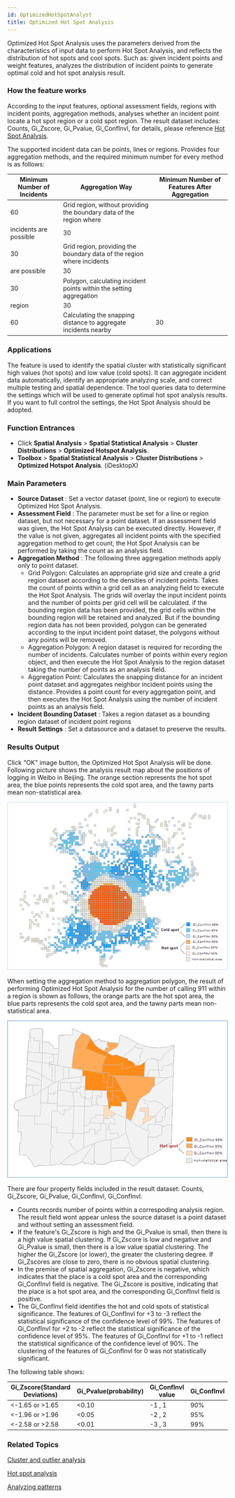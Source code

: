 ```yaml
---
id: OptimizedHotSpotAnalyst
title: Optimized Hot Spot Analysis
---
```

Optimized Hot Spot Analysis uses the parameters derived from the
characteristics of input data to perform Hot Spot Analysis, and reflects the
distribution of hot spots and cool spots. Such as: given incident points and
weight features, analyzes the distribution of incident points to generate
optimal cold and hot spot analysis result.

### How the feature works

According to the input features, optional assessment fields, regions with
incident points, aggregation methods, analyses whether an incident point
locate a hot spot region or a cold spot region. The result dataset includes:
Counts, Gi_Zscore, Gi_Pvalue, Gi_ConfInvl, for details, please reference [Hot
Spot Analysis](HotSpotAnalyst).

The supported incident data can be points, lines or regions. Provides four
aggregation methods, and the required minimum number for every method is as
follows:

Minimum Number of Incidents | Aggregation Way | Minimum Number of Features After Aggregation  
---|---|---  
60 | Grid region, without providing the boundary data of the region where
incidents are possible | 30  
30 | Grid region, providing the boundary data of the region where incidents
are possible | 30  
30 | Polygon, calculating incident points within the setting aggregation
region | 30  
60 | Calculating the snapping distance to aggregate incidents nearby | 30  
  
### Applications

The feature is used to identify the spatial cluster with statistically
significant high values (hot spots) and low value (cold spots). It can
aggregate incident data automatically, identify an appropriate analyzing
scale, and correct multiple testing and spatial dependence. The tool queries
data to determine the settings which will be used to generate optimal hot spot
analysis results. If you want to full control the settings, the Hot Spot
Analysis should be adopted.

### Function Entrances

  * Click **Spatial Analysis** > **Spatial Statistical Analysis** > **Cluster Distributions** > **Optimized Hotspot Analysis**.
  * **Toolbox** > **Spatial Statistical Analysis** > **Cluster Distributions** > **Optimized Hotspot Analysis**. (iDesktopX)

### Main Parameters

  * **Source Dataset** : Set a vector dataset (point, line or region) to execute Optimized Hot Spot Analysis.
  * **Assessment Field** : The parameter must be set for a line or region dataset, but not necessary for a point dataset. If an assessment field was given, the Hot Spot Analysis can be executed directly. However, if the value is not given, aggregates all incident points with the specified aggregation method to get count, the Hot Spot Analysis can be performed by taking the count as an analysis field.
  * **Aggregation Method** : The following three aggregation methods apply only to point dataset. 
    * Grid Polygon: Calculates an appropriate grid size and create a grid region dataset according to the densities of incident points. Takes the count of points within a grid cell as an analyzing field to execute the Hot Spot Analysis. The grids will overlay the input incident points and the number of points per grid cell will be calculated. if the bounding region data has been provided, the grid cells within the bounding region will be retained and analyzed. But if the bounding region data has not been provided, polygon can be generated according to the input incident point dataset, the polygons without any points will be removed.
    * Aggregation Polygon: A region dataset is required for recording the number of incidents. Calculates number of points within every region object, and then execute the Hot Spot Analysis to the region dataset taking the number of points as an analysis field.
    * Aggregation Point: Calculates the snapping distance for an incident point dataset and aggregates neighbor incident points using the distance. Provides a point count for every aggregation point, and then executes the Hot Spot Analysis using the number of incident points as an analysis field.
  * **Incident Bounding Dataset** : Takes a region dataset as a bounding region dataset of incident point regions
  * **Result Settings** : Set a datasource and a dataset to preserve the results.

### Results Output

Click "OK" image button, the Optimized Hot Spot Analysis will be done.
Following picture shows the analysis result map about the positions of logging
in Weibo in Beijing. The orange section represents the hot spot area, the blue
points represents the cold spot area, and the tawny parts mean non-statistical
area.

![](img/OptimizedHotSpotResult.png)

When setting the aggregation method to aggregation polygon, the result of
performing Optimized Hot Spot Analysis for the number of calling 911 within a
region is shown as follows, the orange parts are the hot spot area, the blue
parts represents the cold spot area, and the tawny parts mean non-statistical
area.

![](img/OptimizedHotSpotResult1.png)

There are four property fields included in the result dataset: Counts,
Gi_Zscore, Gi_Pvalue, Gi_ConfInvl, Gi_ConfInvl.

  * Counts records number of points within a correspoding analysis region. The result field wont appear unless the source dataset is a point dataset and without setting an assessment field.
  * If the feature's Gi_Zscore is high and the Gi_Pvalue is small, then there is a high value spatial clustering. If Gi_Zscore is low and negative and Gi_Pvalue is small, then there is a low value spatial clustering. The higher the Gi_Zscore (or lower), the greater the clustering degree. If Gi_Zscores are close to zero, there is no obvious spatial clustering.
  * In the premise of spatial aggregation, Gi_Zscore is negative, which indicates that the place is a cold spot area and the corresponding Gi_ConfInvl field is negative. The Gi_Zscore is positive, indicating that the place is a hot spot area, and the corresponding Gi_ConfInvl field is positive.
  * The Gi_ConfInvl field identifies the hot and cold spots of statistical significance. The features of Gi_ConfInvl for +3 to -3 reflect the statistical significance of the confidence level of 99%. The features of Gi_ConfInvl for +2 to -2 reflect the statistical significance of the confidence level of 95%. The features of Gi_ConfInvl for +1 to -1 reflect the statistical significance of the confidence level of 90%. The clustering of the features of Gi_ConfInvl for 0 was not statistically significant.

The following table shows:

Gi_Zscore(Standard Deviations) | Gi_Pvalue(probability) | Gi_ConfInvl value | Gi_ConfInvl  
---|---|---|---  
<-1.65 or >1.65 | <0.10 | -1 , 1 | 90%  
<-1.96 or >1.96 | <0.05 | -2 , 2 | 95%  
<-2.58 or >2.58 | <0.01 | -3 , 3 | 99%  
  
###  Related Topics

[Cluster and outlier analysis](ClusterOutlierAnalyst)

[Hot spot analysis](HotSpotAnalyst)

[Analyzing patterns](AnalyzingPatterns)


